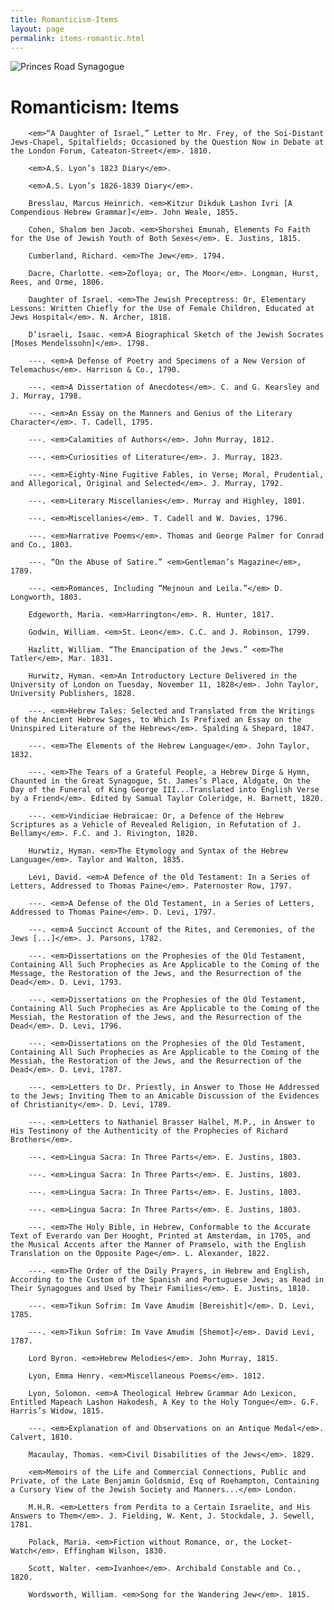 ```yaml
---
title: Romanticism-Items
layout: page
permalink: items-romantic.html
---
```


<style>
img {
     max-width: 100%;
     height: auto;
}
</style>
<div class=img>
<img src="objects/princes-road.jpg"
     alt="Princes Road Synagogue"
     style="float: left; margin-right: 10px; padding-bottom:20px;" />  
</div>
&nbsp;

# Romanticism: Items

<!-- Output copied to clipboard! -->

<!-----

Yay, no errors, warnings, or alerts!

Conversion time: 0.52 seconds.


Using this HTML file:

1. Paste this output into your source file.
2. See the notes and action items below regarding this conversion run.
3. Check the rendered output (headings, lists, code blocks, tables) for proper
   formatting and use a linkchecker before you publish this page.

Conversion notes:

* Docs to Markdown version 1.0β33
* Mon Feb 21 2022 10:56:21 GMT-0800 (PST)
* Source doc: romantic-items-bib
----->


<p>

        <em>“A Daughter of Israel,” Letter to Mr. Frey, of the Soi-Distant Jews-Chapel, Spitalfields; Occasioned by the Question Now in Debate at the London Forum, Cateaton-Street</em>. 1810.
</p>
<p>

        <em>A.S. Lyon’s 1823 Diary</em>.
</p>
<p>

        <em>A.S. Lyon’s 1826-1839 Diary</em>.
</p>
<p>

        Bresslau, Marcus Heinrich. <em>Kitzur Dikduk Lashon Ivri [A Compendious Hebrew Grammar]</em>. John Weale, 1855.
</p>
<p>

        Cohen, Shalom ben Jacob. <em>Shorshei Emunah, Elements Fo Faith for the Use of Jewish Youth of Both Sexes</em>. E. Justins, 1815.
</p>
<p>

        Cumberland, Richard. <em>The Jew</em>. 1794.
</p>
<p>

        Dacre, Charlotte. <em>Zofloya; or, The Moor</em>. Longman, Hurst, Rees, and Orme, 1806.
</p>
<p>

        Daughter of Israel. <em>The Jewish Preceptress: Or, Elementary Lessons: Written Chiefly for the Use of Female Children, Educated at Jews Hospital</em>. N. Archer, 1818.
</p>
<p>

        D’israeli, Isaac. <em>A Biographical Sketch of the Jewish Socrates [Moses Mendelssohn]</em>. 1798.
</p>
<p>

        ---. <em>A Defense of Poetry and Specimens of a New Version of Telemachus</em>. Harrison & Co., 1790.
</p>
<p>

        ---. <em>A Dissertation of Anecdotes</em>. C. and G. Kearsley and J. Murray, 1798.
</p>
<p>

        ---. <em>An Essay on the Manners and Genius of the Literary Character</em>. T. Cadell, 1795.
</p>
<p>

        ---. <em>Calamities of Authors</em>. John Murray, 1812.
</p>
<p>

        ---. <em>Curiosities of Literature</em>. J. Murray, 1823.
</p>
<p>

        ---. <em>Eighty-Nine Fugitive Fables, in Verse; Moral, Prudential, and Allegorical, Original and Selected</em>. J. Murray, 1792.
</p>
<p>

        ---. <em>Literary Miscellanies</em>. Murray and Highley, 1801.
</p>
<p>

        ---. <em>Miscellanies</em>. T. Cadell and W. Davies, 1796.
</p>
<p>

        ---. <em>Narrative Poems</em>. Thomas and George Palmer for Conrad and Co., 1803.
</p>
<p>

        ---. “On the Abuse of Satire.” <em>Gentleman’s Magazine</em>, 1789.
</p>
<p>

        ---. <em>Romances, Including “Mejnoun and Leila.”</em> D. Longworth, 1803.
</p>
<p>

        Edgeworth, Maria. <em>Harrington</em>. R. Hunter, 1817.
</p>
<p>

        Godwin, William. <em>St. Leon</em>. C.C. and J. Robinson, 1799.
</p>
<p>

        Hazlitt, William. “The Emancipation of the Jews.” <em>The Tatler</em>, Mar. 1831.
</p>
<p>

        Hurwitz, Hyman. <em>An Introductory Lecture Delivered in the University of London on Tuesday, November 11, 1828</em>. John Taylor, University Publishers, 1828.
</p>
<p>

        ---. <em>Hebrew Tales: Selected and Translated from the Writings of the Ancient Hebrew Sages, to Which Is Prefixed an Essay on the Uninspired Literature of the Hebrews</em>. Spalding & Shepard, 1847.
</p>
<p>

        ---. <em>The Elements of the Hebrew Language</em>. John Taylor, 1832.
</p>
<p>

        ---. <em>The Tears of a Grateful People, a Hebrew Dirge & Hymn, Chaunted in the Great Synagogue, St. James’s Place, Aldgate, On the Day of the Funeral of King George III...Translated into English Verse by a Friend</em>. Edited by Samual Taylor Coleridge, H. Barnett, 1820.
</p>
<p>

        ---. <em>Vindiciae Hebraicae: Or, a Defence of the Hebrew Scriptures as a Vehicle of Revealed Religion, in Refutation of J. Bellamy</em>. F.C. and J. Rivington, 1820.
</p>
<p>

        Hurwtiz, Hyman. <em>The Etymology and Syntax of the Hebrew Language</em>. Taylor and Walton, 1835.
</p>
<p>

        Levi, David. <em>A Defence of the Old Testament: In a Series of Letters, Addressed to Thomas Paine</em>. Paternoster Row, 1797.
</p>
<p>

        ---. <em>A Defense of the Old Testament, in a Series of Letters, Addressed to Thomas Paine</em>. D. Levi, 1797.
</p>
<p>

        ---. <em>A Succinct Account of the Rites, and Ceremonies, of the Jews [...]</em>. J. Parsons, 1782.
</p>
<p>

        ---. <em>Dissertations on the Prophesies of the Old Testament, Containing All Such Prophecies as Are Applicable to the Coming of the Message, the Restoration of the Jews, and the Resurrection of the Dead</em>. D. Levi, 1793.
</p>
<p>

        ---. <em>Dissertations on the Prophesies of the Old Testament, Containing All Such Prophecies as Are Applicable to the Coming of the Messiah, the Restoration of the Jews, and the Resurrection of the Dead</em>. D. Levi, 1796.
</p>
<p>

        ---. <em>Dissertations on the Prophesies of the Old Testament, Containing All Such Prophecies as Are Applicable to the Coming of the Messiah, the Restoration of the Jews, and the Resurrection of the Dead</em>. D. Levi, 1787.
</p>
<p>

        ---. <em>Letters to Dr. Priestly, in Answer to Those He Addressed to the Jews; Inviting Them to an Amicable Discussion of the Evidences of Christianity</em>. D. Levi, 1789.
</p>
<p>

        ---. <em>Letters to Nathaniel Brasser Halhel, M.P., in Answer to His Testimony of the Authenticity of the Prophecies of Richard Brothers</em>.
</p>
<p>

        ---. <em>Lingua Sacra: In Three Parts</em>. E. Justins, 1803.
</p>
<p>

        ---. <em>Lingua Sacra: In Three Parts</em>. E. Justins, 1803.
</p>
<p>

        ---. <em>Lingua Sacra: In Three Parts</em>. E. Justins, 1803.
</p>
<p>

        ---. <em>Lingua Sacra: In Three Parts</em>. E. Justins, 1803.
</p>
<p>

        ---. <em>The Holy Bible, in Hebrew, Conformable to the Accurate Text of Everardo van Der Hooght, Printed at Amsterdam, in 1705, and the Musical Accents after the Manner of Pramselo, with the English Translation on the Opposite Page</em>. L. Alexander, 1822.
</p>
<p>

        ---. <em>The Order of the Daily Prayers, in Hebrew and English, According to the Custom of the Spanish and Portuguese Jews; as Read in Their Synagogues and Used by Their Families</em>. E. Justins, 1810.
</p>
<p>

        ---. <em>Tikun Sofrim: Im Vave Amudim [Bereishit]</em>. D. Levi, 1785.
</p>
<p>

        ---. <em>Tikun Sofrim: Im Vave Amudim [Shemot]</em>. David Levi, 1787.
</p>
<p>

        Lord Byron. <em>Hebrew Melodies</em>. John Murray, 1815.
</p>
<p>

        Lyon, Emma Henry. <em>Miscellaneous Poems</em>. 1812.
</p>
<p>

        Lyon, Solomon. <em>A Theological Hebrew Grammar Adn Lexicon, Entitled Mapeach Lashon Hakodesh, A Key to the Holy Tongue</em>. G.F. Harris’s Widow, 1815.
</p>
<p>

        ---. <em>Explanation of and Observations on an Antique Medal</em>. Calvert, 1810.
</p>
<p>

        Macaulay, Thomas. <em>Civil Disabilities of the Jews</em>. 1829.
</p>
<p>

        <em>Memoirs of the Life and Commercial Connections, Public and Private, of the Late Benjamin Goldsmid, Esq of Roehampton, Containing a Cursory View of the Jewish Society and Manners...</em> London.
</p>
<p>

        M.H.R. <em>Letters from Perdita to a Certain Israelite, and His Answers to Them</em>. J. Fielding, W. Kent, J. Stockdale, J. Sewell, 1781.
</p>
<p>

        Polack, Maria. <em>Fiction without Romance, or, the Locket-Watch</em>. Effingham Wilson, 1830.
</p>
<p>

        Scott, Walter. <em>Ivanhoe</em>. Archibald Constable and Co., 1820.
</p>
<p>

        Wordsworth, William. <em>Song for the Wandering Jew</em>. 1815.
</p>